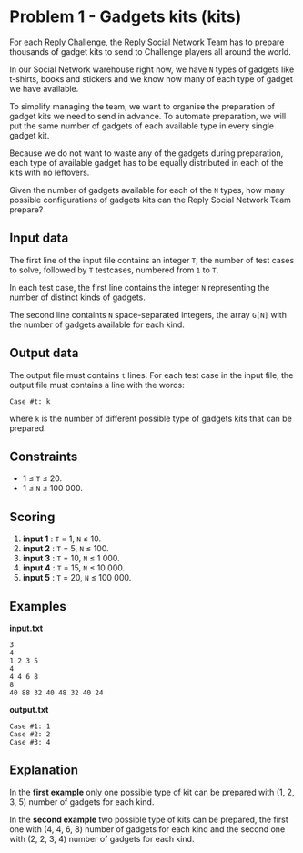 # Problem 1 - Gadgets kits (kits)
For each Reply Challenge, the Reply Social Network Team has to prepare thousands of gadget kits to send to Challenge players all around the world.

In our Social Network warehouse right now, we have `N` types of gadgets like t-shirts, books and stickers and we know how many of each type of gadget we have available.

To simplify managing the team, we want to organise the preparation of gadget kits we need to send in advance. To automate preparation, we will put the same number of gadgets of each available type in
every single gadget kit.

Because we do not want to waste any of the gadgets during preparation, each type of available gadget has to be equally distributed in each of the kits with no leftovers.

Given the number of gadgets available for each of the `N` types, how many possible configurations of gadgets kits can the Reply Social Network Team prepare?

## Input data
The first line of the input file contains an integer `T`, the number of test cases to solve, followed by `T` testcases, numbered from `1` to `T`.

In each test case, the first line contains the integer `N` representing the number of distinct kinds of gadgets.

The second line containts `N` space-separated integers, the array `G[N]` with the number of gadgets available for each kind.

## Output data
The output file must contains `t` lines. For each test case in the input file, the output file must contains a line with the words:

`Case #t: k`

where `k` is the number of different possible type of gadgets kits that can be prepared.

## Constraints
 - 1 ≤ `T` ≤ 20.
 - 1 ≤ `N` ≤ 100 000.

## Scoring
 1. **input 1** : `T` = 1, `N` ≤ 10.
 2. **input 2** : `T` = 5, `N` ≤ 100.
 3. **input 3** : `T` = 10, `N` ≤ 1 000.
 4. **input 4** : `T` = 15, `N` ≤ 10 000.
 5. **input 5** : `T` = 20, `N` ≤ 100 000.

## Examples
**input.txt**
```
3
4
1 2 3 5
4
4 4 6 8
8
40 88 32 40 48 32 40 24
```
**output.txt**
```
Case #1: 1
Case #2: 2
Case #3: 4
```

## Explanation
In the **first example** only one possible type of kit can be prepared with (1, 2, 3, 5) number of gadgets for each kind.
 
In the **second example** two possible type of kits can be prepared, the first one with (4, 4, 6, 8) number of gadgets for each kind and the second one with (2, 2, 3, 4) number of gadgets for each kind.